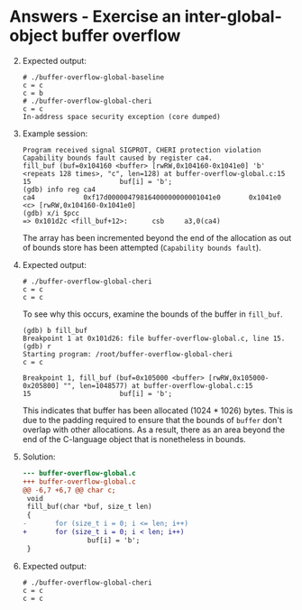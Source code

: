 # Answers - Exercise an inter-global-object buffer overflow

2. Expected output:
   ```
   # ./buffer-overflow-global-baseline
   c = c
   c = b
   # ./buffer-overflow-global-cheri
   c = c
   In-address space security exception (core dumped)
   ```

3. Example session:
   ```
   Program received signal SIGPROT, CHERI protection violation
   Capability bounds fault caused by register ca4.
   fill_buf (buf=0x104160 <buffer> [rwRW,0x104160-0x1041e0] 'b' <repeats 128 times>, "c", len=128) at buffer-overflow-global.c:15
   15                      buf[i] = 'b';
   (gdb) info reg ca4
   ca4            0xf17d00000479816400000000001041e0       0x1041e0 <c> [rwRW,0x104160-0x1041e0]
   (gdb) x/i $pcc
   => 0x101d2c <fill_buf+12>:      csb     a3,0(ca4)
   ```
   The array has been incremented beyond the end of the allocation as out
   of bounds store has been attempted (`Capability bounds fault`).

5. Expected output:
   ```
   # ./buffer-overflow-global-cheri
   c = c
   c = c
   ```
   To see why this occurs, examine the bounds of the buffer in `fill_buf`.
   ```
   (gdb) b fill_buf
   Breakpoint 1 at 0x101d26: file buffer-overflow-global.c, line 15.
   (gdb) r
   Starting program: /root/buffer-overflow-global-cheri
   c = c

   Breakpoint 1, fill_buf (buf=0x105000 <buffer> [rwRW,0x105000-0x205800] "", len=1048577) at buffer-overflow-global.c:15
   15                      buf[i] = 'b';
   ```
   This indicates that buffer has been allocated (1024 * 1026) bytes. This
   is due to the padding required to ensure that the bounds of `buffer`
   don't overlap with other allocations. As a result, there as an area beyond
   the end of the C-language object that is nonetheless in bounds.

6. Solution:
   ```diff
   --- buffer-overflow-global.c
   +++ buffer-overflow-global.c
   @@ -6,7 +6,7 @@ char c;
    void
    fill_buf(char *buf, size_t len)
    {
   -       for (size_t i = 0; i <= len; i++)
   +       for (size_t i = 0; i < len; i++)
                   buf[i] = 'b';
    }
   ```

7. Expected output:
   ```
   # ./buffer-overflow-global-cheri
   c = c
   c = c
   ```

